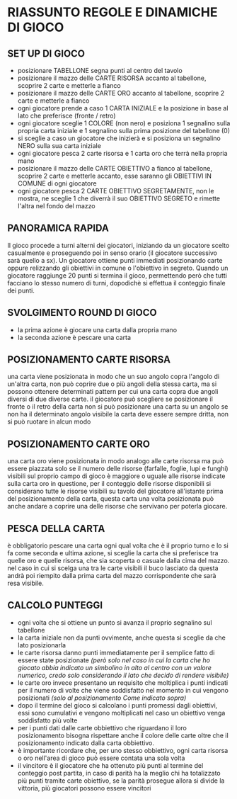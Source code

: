 # RIASSUNTO REGOLE E DINAMICHE DI GIOCO
## SET UP DI GIOCO
- posizionare TABELLONE segna punti al centro del tavolo
- posizionare il mazzo delle CARTE RISORSA accanto al tabellone, scoprire 2 carte e metterle a fianco
- posizionare il mazzo delle CARTE ORO accanto al tabellone, scoprire 2	 carte e metterle a fianco
- ogni giocatore prende a caso 1 CARTA INIZIALE e la posizione in base al lato che preferisce (fronte / retro)
- ogni giocatore sceglie 1 COLORE (non nero) e posiziona 1 segnalino sulla propria carta iniziale e 1 segnalino sulla prima posizione del tabellone (0)
- si sceglie a caso un giocatore che inizierà e si posiziona un segnalino NERO sulla sua carta iniziale
- ogni giocatore pesca 2 carte risorsa e 1 carta oro che terrà nella propria mano
- posizionare il mazzo delle CARTE OBIETTIVO a fianco al tabellone, scoprire 2 carte e metterle accanto, esse saranno gli OBIETTIVI IN COMUNE di ogni giocatore
- ogni giocatore pesca 2 CARTE OBIETTIVO SEGRETAMENTE, non le mostra, ne sceglie 1 che diverrà il suo OBIETTIVO SEGRETO e rimette l'altra nel fondo del mazzo

## PANORAMICA RAPIDA
Il gioco procede a turni alterni dei giocatori, iniziando da un giocatore scelto casualmente e proseguendo poi in senso orario (il giocatore successivo sarà quello a sx).
Un giocatore ottiene punti immediati posizionando carte oppure relizzando gli obiettivi in comune o l'obiettivo in segreto.
Quando un giocatore raggiunge 20 punti si termina il gioco, permettendo però che tutti facciano lo stesso numero di turni, dopodichè si effettua il conteggio finale dei punti.

## SVOLGIMENTO ROUND DI GIOCO
- la prima azione è giocare una carta dalla propria mano
- la seconda azione è pescare una carta

## POSIZIONAMENTO CARTE RISORSA
una carta viene posizionata in modo che un suo angolo copra l'angolo di un'altra carta, non può coprire due o più angoli della stessa carta, ma si possono ottenere determinati pattern per cui una carta copra due angoli diversi di due diverse carte. 
il giocatore può scegliere se posizionare il fronte o il retro della carta
non si può posizionare una carta su un angolo se non ha il determinato angolo visibile
la carta deve essere sempre dritta, non si può ruotare in alcun modo

## POSIZIONAMENTO CARTE ORO
una carta oro viene posizionata in modo analogo alle carte risorsa ma può essere piazzata solo se il numero delle risorse (farfalle, foglie, lupi e funghi) visibili sul proprio campo di gioco è maggiore o uguale alle risorse indicate sulla carta oro in questione, per il conteggio delle risorse disponibili si considerano tutte le risorse visibili su tavolo del giocatore all'istante prima del posizionamento della carta, questa carta una volta posizionata può anche andare a coprire una delle risorse che servivano per poterla giocare.

## PESCA DELLA CARTA
è obbligatorio pescare una carta ogni qual volta che è il proprio turno e lo si fa come seconda e ultima azione, si sceglie la carta che si preferisce tra quelle oro e quelle risorsa, che sia scoperta o casuale dalla cima del mazzo. nel caso in cui si scelga una tra le carte visibili il buco lasciato da questa andrà poi riempito dalla prima carta del mazzo corrispondente che sarà resa visibile.

## CALCOLO PUNTEGGI
- ogni volta che si ottiene un punto si avanza il proprio segnalino sul tabellone
- la carta iniziale non da punti ovvimente, anche questa si sceglie da che lato posizionarla
- le carte risorsa danno punti immediatamente per il semplice fatto di essere state posizionate _(*però solo nel caso in cui la carta che ho giocato abbia indicato un simbolino in alto al centro con un valore numerico, credo solo considerando il lato che decido di rendere visibile*)_
- le carte oro invece presentano un requisito che moltiplica i punti indicati per il numero di volte che viene soddisfatto nel momento in cui vengono posizionati _(solo al posizionamento *Come indicato sopra*)_
- dopo il termine del gioco si calcolano i punti promessi dagli obiettivi, essi sono cumulativi e vengono moltiplicati nel caso un obiettivo venga soddisfatto più volte
- per i punti dati dalle carte obbiettivo che riguardano il loro posizionamento bisogna rispettare anche il colore delle carte oltre che il posizionamento indicato dalla carta obbiettivo.
- è importante ricordare che, per uno stesso obbiettivo, ogni carta risorsa o oro nell'area di gioco può essere contata una sola volta
- il vincitore è il giocatore che ha ottenuto più punti al termine del conteggio post partita, in caso di parità ha la meglio chi ha totalizzato più punti tramite carte obiettivo, se la parità prosegue allora si divide la vittoria, più giocatori possono essere vincitori
